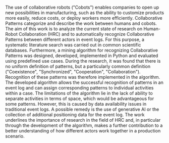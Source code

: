The use of collaborative robots ("Cobots") enables companies to open up new possibilities in manufacturing, such as the ability to customize products more easily, reduce costs, or deploy workers more
efficiently. Collaborative Patterns categorize and describe the work between humans and cobots. The
aim of this work is to analyze the current state of research on Human-Robot Collaboration (HRC) and
to automatically recognize Collaborative Patterns between different actors in event logs.
For this purpose, a systematic literature search was carried out in common scientific databases.
Furthermore, a mining algorithm for recognizing Collaborative Patterns was designed, developed,
implemented in Python and evaluated using predefined use cases.
During the research, it was found that there is no uniform definition of patterns, but a particularly
common definition ("Coexistence", "Synchronized", "Cooperation", "Collaboration"). Recognition of
these patterns was therefore implemented in the algorithm.
The developed algorithm allows the successful recognition of patterns in an event log and can assign
corresponding patterns to individual activities within a case.
The limitations of the algorithm lie in the lack of ability to separate activities in terms of space, which
would be advantageous for some patterns. However, this is caused by data availability issues in
traditional event logs. A possible remedy is the use of generative AI or the collection of additional
positioning data for the event log.
The work underlines the importance of research in the field of HRC and, in particular through the
development of the algorithm, makes a further contribution to a better understanding of how different
actors work together in a production scenario.
